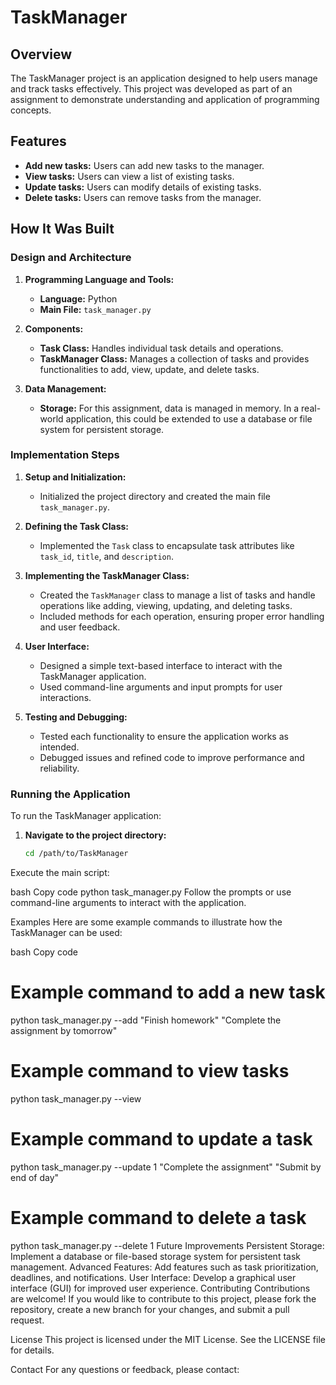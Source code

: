 # TaskManager

## Overview

The TaskManager project is an application designed to help users manage and track tasks effectively. This project was developed as part of an assignment to demonstrate understanding and application of programming concepts.

## Features

- **Add new tasks:** Users can add new tasks to the manager.
- **View tasks:** Users can view a list of existing tasks.
- **Update tasks:** Users can modify details of existing tasks.
- **Delete tasks:** Users can remove tasks from the manager.

## How It Was Built

### Design and Architecture

1. **Programming Language and Tools:**
   - **Language:** Python
   - **Main File:** `task_manager.py`

2. **Components:**
   - **Task Class:** Handles individual task details and operations.
   - **TaskManager Class:** Manages a collection of tasks and provides functionalities to add, view, update, and delete tasks.

3. **Data Management:**
   - **Storage:** For this assignment, data is managed in memory. In a real-world application, this could be extended to use a database or file system for persistent storage.

### Implementation Steps

1. **Setup and Initialization:**
   - Initialized the project directory and created the main file `task_manager.py`.

2. **Defining the Task Class:**
   - Implemented the `Task` class to encapsulate task attributes like `task_id`, `title`, and `description`.

3. **Implementing the TaskManager Class:**
   - Created the `TaskManager` class to manage a list of tasks and handle operations like adding, viewing, updating, and deleting tasks.
   - Included methods for each operation, ensuring proper error handling and user feedback.

4. **User Interface:**
   - Designed a simple text-based interface to interact with the TaskManager application.
   - Used command-line arguments and input prompts for user interactions.

5. **Testing and Debugging:**
   - Tested each functionality to ensure the application works as intended.
   - Debugged issues and refined code to improve performance and reliability.

### Running the Application

To run the TaskManager application:

1. **Navigate to the project directory:**

   ```bash
   cd /path/to/TaskManager
Execute the main script:

bash
Copy code
python task_manager.py
Follow the prompts or use command-line arguments to interact with the application.

Examples
Here are some example commands to illustrate how the TaskManager can be used:

bash
Copy code
# Example command to add a new task
python task_manager.py --add "Finish homework" "Complete the assignment by tomorrow"

# Example command to view tasks
python task_manager.py --view

# Example command to update a task
python task_manager.py --update 1 "Complete the assignment" "Submit by end of day"

# Example command to delete a task
python task_manager.py --delete 1
Future Improvements
Persistent Storage: Implement a database or file-based storage system for persistent task management.
Advanced Features: Add features such as task prioritization, deadlines, and notifications.
User Interface: Develop a graphical user interface (GUI) for improved user experience.
Contributing
Contributions are welcome! If you would like to contribute to this project, please fork the repository, create a new branch for your changes, and submit a pull request.

License
This project is licensed under the MIT License. See the LICENSE file for details.

Contact
For any questions or feedback, please contact:
